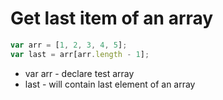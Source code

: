 # Get last item of an array

```javascript
var arr = [1, 2, 3, 4, 5];
var last = arr[arr.length - 1];
```

- var arr - declare test array
- last - will contain last element of an array
